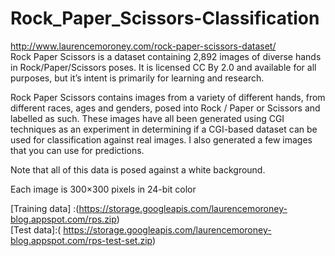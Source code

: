 # Rock_Paper_Scissors-Classification

http://www.laurencemoroney.com/rock-paper-scissors-dataset/ <br/>
Rock Paper Scissors is a dataset containing 2,892 images of diverse hands in Rock/Paper/Scissors poses. It is licensed CC By 2.0 and available for all purposes, but it’s intent is primarily for learning and research.

Rock Paper Scissors contains images from a variety of different hands,  from different races, ages and genders, posed into Rock / Paper or Scissors and labelled as such.  These images have all been generated using CGI techniques as an experiment in determining if a CGI-based dataset can be used for classification against real images. I also generated a few images that you can use for predictions. 

Note that all of this data is posed against a white background.

Each image is 300×300 pixels in 24-bit color

[Training data] :(https://storage.googleapis.com/laurencemoroney-blog.appspot.com/rps.zip) <br/>
[Test data]:( https://storage.googleapis.com/laurencemoroney-blog.appspot.com/rps-test-set.zip)    



    
   
